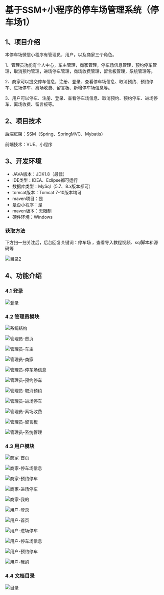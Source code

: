 # 基于SSM+小程序的停车场管理系统（停车场1）


## 1、项目介绍

本停车场微信小程序有管理员，用户，以及商家三个角色。

1、管理员功能有个人中心，车主管理，商家管理，停车场信息管理，预约停车管理，取消预约管理，进场停车管理，商场收费管理，留言板管理，系统管理等。

2、商家可以提交停车信息，注册、登录、查看停车场信息、取消预约、预约停车、进场停车、离场收费、留言板、新增停车场信息等。

3、用户可以停车、注册、登录、查看停车场信息、取消预约、预约停车、进场停车、离场收费、留言板等。

## 2、项目技术

后端框架：SSM（Spring、SpringMVC、Mybatis）

前端技术：VUE、小程序

## 3、开发环境

- JAVA版本：JDK1.8（最佳）
- IDE类型：IDEA、Eclipse都可运行
- 数据库类型：MySql（5.7、8.x版本都可） 
- tomcat版本：Tomcat 7-10版本均可
- maven项目：是
- 是否小程序：是
- maven版本：无限制
- 硬件环境：Windows
###  获取方法

下方扫一扫关注后，后台回复关键词：停车场 ，查看导入教程视频、sql脚本和源码等

![目录2](https://www.codemarket.fun/202407032155305.png)

## 4、功能介绍

### 4.1 登录

![登录](https://www.codemarket.fun/202407290945083.png)

### 4.2 管理员模块

![系统结构](https://www.codemarket.fun/202407290945304.png)

![管理员-首页](https://www.codemarket.fun/202407290945309.png)

![管理员-车主](https://www.codemarket.fun/202407290945325.png)

![管理员-商家](https://www.codemarket.fun/202407290945248.png)

![管理员-停车场信息](https://www.codemarket.fun/202407290945290.png)

![管理员-预约停车](https://www.codemarket.fun/202407290945312.png)

![管理员-取消预约](https://www.codemarket.fun/202407290945183.png)

![管理员-进场停车](https://www.codemarket.fun/202407290945337.png)

![管理员-离场收费](https://www.codemarket.fun/202407290945695.png)

![管理员-留言板](https://www.codemarket.fun/202407290945116.png)

![管理员-系统管理](https://www.codemarket.fun/202407290945305.png)

### 4.3 用户模块

![商家-首页](https://www.codemarket.fun/202407290945948.png)

![商家-停车场信息](https://www.codemarket.fun/202407290945963.png)

![商家-预约停车](https://www.codemarket.fun/202407290945973.png)

![商家-进场停车](https://www.codemarket.fun/202407290945942.png)

![商家-我的](https://www.codemarket.fun/202407290945971.png)

![用户-登录](https://www.codemarket.fun/202407290945981.png)

![用户-首页](https://www.codemarket.fun/202407290945444.png)

![用户-进场停车](https://www.codemarket.fun/202407290945393.png)

![用户-停车场信息](https://www.codemarket.fun/202407290945501.png)

![用户-预约停车](https://www.codemarket.fun/202407290945786.png)

![用户-我的](https://www.codemarket.fun/202407290945560.png)

### 4.4 文档目录

![目录](https://www.codemarket.fun/202407290945667.png)
